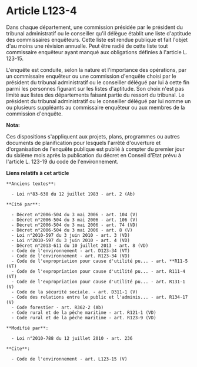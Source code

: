 # Article L123-4

Dans chaque département, une commission présidée par le président du tribunal administratif ou le conseiller qu'il délègue
établit une liste d'aptitude des commissaires enquêteurs. Cette liste est rendue publique et fait l'objet d'au moins une
révision annuelle. Peut être radié de cette liste tout commissaire enquêteur ayant manqué aux obligations définies à
l'article L. 123-15. 

L'enquête est conduite, selon la nature et l'importance des opérations, par un commissaire enquêteur ou une commission
d'enquête choisi par le président du tribunal administratif ou le conseiller délégué par lui à cette fin parmi les personnes
figurant sur les listes d'aptitude. Son choix n'est pas limité aux listes des départements faisant partie du ressort du
tribunal. Le président du tribunal administratif ou le conseiller délégué par lui nomme un ou plusieurs suppléants au
commissaire enquêteur ou aux membres de la commission d'enquête.

**Nota:**

Ces dispositions s'appliquent aux projets, plans, programmes ou autres documents de planification pour lesquels l'arrêté
d'ouverture et d'organisation de l'enquête publique est publié à compter du premier jour du sixième mois après la publication
du décret en Conseil d'Etat prévu à l'article L. 123-19 du code de l'environnement.

**Liens relatifs à cet article**

	**Anciens textes**:

	  - Loi n°83-630 du 12 juillet 1983 - art. 2 (Ab)

	**Cité par**:

	  - Décret n°2006-504 du 3 mai 2006 - art. 104 (V)
	  - Décret n°2006-504 du 3 mai 2006 - art. 106 (V)
	  - Décret n°2006-504 du 3 mai 2006 - art. 74 (VD)
	  - Décret n°2006-504 du 3 mai 2006 - art. 8 (V)
	  - Loi n°2010-597 du 3 juin 2010 - art. 3 (VD)
	  - Loi n°2010-597 du 3 juin 2010 - art. 4 (VD)
	  - Décret n°2013-611 du 10 juillet 2013 - art. 8 (VD)
	  - Code de l'environnement - art. D123-34 (VT)
	  - Code de l'environnement - art. R123-34 (VD)
	  - Code de l'expropriation pour cause d'utilité pu... - art. **R11-5 (VT)
	  - Code de l'expropriation pour cause d'utilité pu... - art. R111-4 (VT)
	  - Code de l'expropriation pour cause d'utilité pu... - art. R131-1 (V)
	  - Code de la sécurité sociale. - art. D311-1 (V)
	  - Code des relations entre le public et l'adminis... - art. R134-17 (V)
	  - Code forestier - art. R362-2 (Ab)
	  - Code rural et de la pêche maritime - art. R121-1 (VD)
	  - Code rural et de la pêche maritime - art. R123-9 (VD)

	**Modifié par**:

	  - Loi n°2010-788 du 12 juillet 2010 - art. 236

	**Cite**:

	  - Code de l'environnement - art. L123-15 (V)
